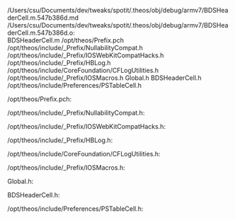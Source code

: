 /Users/csu/Documents/dev/tweaks/spotit/.theos/obj/debug/armv7/BDSHeaderCell.m.547b386d.md /Users/csu/Documents/dev/tweaks/spotit/.theos/obj/debug/armv7/BDSHeaderCell.m.547b386d.o: \
  BDSHeaderCell.m /opt/theos/Prefix.pch \
  /opt/theos/include/_Prefix/NullabilityCompat.h \
  /opt/theos/include/_Prefix/IOSWebKitCompatHacks.h \
  /opt/theos/include/_Prefix/HBLog.h \
  /opt/theos/include/CoreFoundation/CFLogUtilities.h \
  /opt/theos/include/_Prefix/IOSMacros.h Global.h BDSHeaderCell.h \
  /opt/theos/include/Preferences/PSTableCell.h

/opt/theos/Prefix.pch:

/opt/theos/include/_Prefix/NullabilityCompat.h:

/opt/theos/include/_Prefix/IOSWebKitCompatHacks.h:

/opt/theos/include/_Prefix/HBLog.h:

/opt/theos/include/CoreFoundation/CFLogUtilities.h:

/opt/theos/include/_Prefix/IOSMacros.h:

Global.h:

BDSHeaderCell.h:

/opt/theos/include/Preferences/PSTableCell.h:
